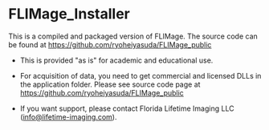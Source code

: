 # FLIMage_Installer

This is a compiled and packaged version of FLIMage. The source code can be found at https://github.com/ryoheiyasuda/FLIMage_public

* This is provided "as is" for academic and educational use. 

* For acquisition of data, you need to get commercial and licensed DLLs in the application folder. Please see source code page at https://github.com/ryoheiyasuda/FLIMage_public

* If you want support, please contact Florida Lifetime Imaging LLC (info@lifetime-imaging.com). 
